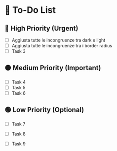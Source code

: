 # 📌 To-Do List

## 🔴 High Priority (Urgent)
- [ ] Aggiusta tutte le incongruenze tra dark e light
- [ ] Aggiusta tutte le incongruenze tra i border radius
- [ ] Task 3

## 🟠 Medium Priority (Important)
- [ ] Task 4
- [ ] Task 5
- [ ] Task 6

## 🟢 Low Priority (Optional)
- [ ] Task 7
- [ ] Task 8
- [ ] Task 9

